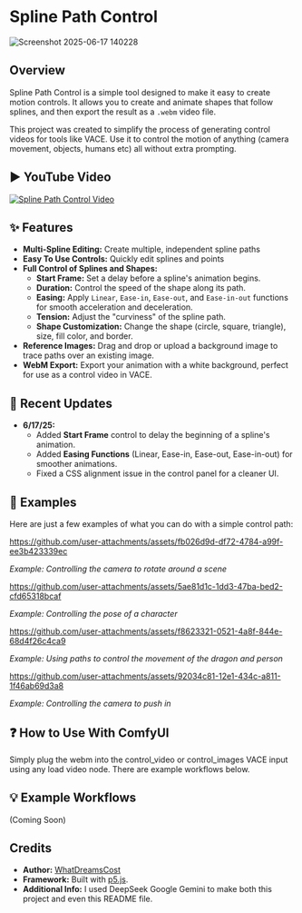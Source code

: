 # Spline Path Control

![Screenshot 2025-06-17 140228](https://github.com/user-attachments/assets/6f86e6ea-caa6-4adc-8855-7114d3601b14)

## Overview

Spline Path Control is a simple tool designed to make it easy to create motion controls. It allows you to create and animate shapes that follow splines, and then export the result as a `.webm` video file.

This project was created to simplify the process of generating control videos for tools like VACE. Use it to control the motion of anything (camera movement, objects, humans etc) all without extra prompting.

▶️ YouTube Video
---
[![Spline Path Control Video](https://img.youtube.com/vi/wqq8N6ahsAk/0.jpg)](https://www.youtube.com/watch?v=wqq8N6ahsAk)

## ✨ Features

* **Multi-Spline Editing:** Create multiple, independent spline paths
* **Easy To Use Controls:** Quickly edit splines and points
* **Full Control of Splines and Shapes:**
    * **Start Frame:** Set a delay before a spline's animation begins.
    * **Duration:** Control the speed of the shape along its path.
    * **Easing:** Apply `Linear`, `Ease-in`, `Ease-out`, and `Ease-in-out` functions for smooth acceleration and deceleration.
    * **Tension:** Adjust the "curviness" of the spline path.
    * **Shape Customization:** Change the shape (circle, square, triangle), size, fill color, and border.
* **Reference Images:** Drag and drop or upload a background image to trace paths over an existing image.
* **WebM Export:** Export your animation with a white background, perfect for use as a control video in VACE.

## 🔄 Recent Updates

* **6/17/25:**
    * Added **Start Frame** control to delay the beginning of a spline's animation.
    * Added **Easing Functions** (Linear, Ease-in, Ease-out, Ease-in-out) for smoother animations.
    * Fixed a CSS alignment issue in the control panel for a cleaner UI.

## 🎥 Examples

Here are just a few examples of what you can do with a simple control path:

https://github.com/user-attachments/assets/fb026d9d-df72-4784-a99f-ee3b423339ec

*Example: Controlling the camera to rotate around a scene*

https://github.com/user-attachments/assets/5ae81d1c-1dd3-47ba-bed2-cfd65318bcaf

*Example: Controlling the pose of a character*

https://github.com/user-attachments/assets/f8623321-0521-4a8f-844e-68d4f26c4ca9

*Example: Using paths to control the movement of the dragon and person*

https://github.com/user-attachments/assets/92034c81-12e1-434c-a811-1f46ab69d3a8

*Example: Controlling the camera to push in*

## ❓ How to Use With ComfyUI

Simply plug the webm into the control_video or control_images VACE input using any load video node. There are example workflows below.

## 💡 Example Workflows

(Coming Soon)


## Credits

* **Author:** [WhatDreamsCost](https://github.com/WhatDreamsCost)
* **Framework:** Built with [p5.js](https://p5js.org/).
* **Additional Info:** I used DeepSeek Google Gemini to make both this project and even this README file.
